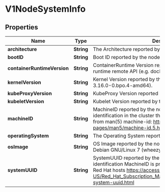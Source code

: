 
# V1NodeSystemInfo

## Properties
Name | Type | Description | Notes
------------ | ------------- | ------------- | -------------
**architecture** | **String** | The Architecture reported by the node | 
**bootID** | **String** | Boot ID reported by the node. | 
**containerRuntimeVersion** | **String** | ContainerRuntime Version reported by the node through runtime remote API (e.g. docker://1.5.0). | 
**kernelVersion** | **String** | Kernel Version reported by the node from &#39;uname -r&#39; (e.g. 3.16.0-0.bpo.4-amd64). | 
**kubeProxyVersion** | **String** | KubeProxy Version reported by the node. | 
**kubeletVersion** | **String** | Kubelet Version reported by the node. | 
**machineID** | **String** | MachineID reported by the node. For unique machine identification in the cluster this field is preferred. Learn more from man(5) machine-id: http://man7.org/linux/man-pages/man5/machine-id.5.html | 
**operatingSystem** | **String** | The Operating System reported by the node | 
**osImage** | **String** | OS Image reported by the node from /etc/os-release (e.g. Debian GNU/Linux 7 (wheezy)). | 
**systemUUID** | **String** | SystemUUID reported by the node. For unique machine identification MachineID is preferred. This field is specific to Red Hat hosts https://access.redhat.com/documentation/en-US/Red_Hat_Subscription_Management/1/html/RHSM/getting-system-uuid.html | 



